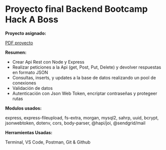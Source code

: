 # Proyecto final Backend Bootcamp Hack A Boss

**Proyecto asignado:**

[PDF proyecto](/assets/12_agradecimientos_colaboradores.pdf)

**Resumen:**

- Crear Api Rest con Node y Express
- Realizar peticiones a la Api (get, Post, Put, Delete) y devolver respuestas en formato JSON
- Consultas, inserts, y updates a la base de datos realizando un pool de conexiones
- Validación de datos
- Autenticación con Json Web Token, encriptar contraseñas y protegeer rutas

**Modulos usados:**

express, express-fileupload, fs-extra, morgan, mysql2, sahrp, uuid, bcrypt, jsonwebtoken, dotenv, cors, body-parser, @hapi/joi, @sendgrid/mail

**Herramientas Usadas:**

Terminal, VS Code, Postman, Git & Github
